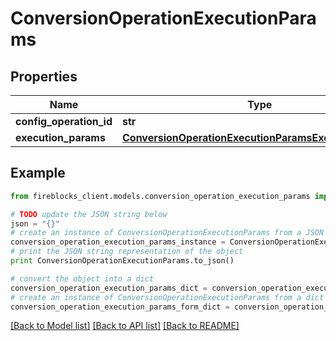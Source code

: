 # ConversionOperationExecutionParams


## Properties

Name | Type | Description | Notes
------------ | ------------- | ------------- | -------------
**config_operation_id** | **str** |  | 
**execution_params** | [**ConversionOperationExecutionParamsExecutionParams**](ConversionOperationExecutionParamsExecutionParams.md) |  | [optional] 

## Example

```python
from fireblocks_client.models.conversion_operation_execution_params import ConversionOperationExecutionParams

# TODO update the JSON string below
json = "{}"
# create an instance of ConversionOperationExecutionParams from a JSON string
conversion_operation_execution_params_instance = ConversionOperationExecutionParams.from_json(json)
# print the JSON string representation of the object
print ConversionOperationExecutionParams.to_json()

# convert the object into a dict
conversion_operation_execution_params_dict = conversion_operation_execution_params_instance.to_dict()
# create an instance of ConversionOperationExecutionParams from a dict
conversion_operation_execution_params_form_dict = conversion_operation_execution_params.from_dict(conversion_operation_execution_params_dict)
```
[[Back to Model list]](../README.md#documentation-for-models) [[Back to API list]](../README.md#documentation-for-api-endpoints) [[Back to README]](../README.md)


